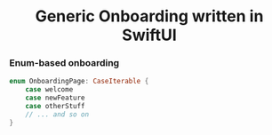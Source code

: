 <h1 align="center">
    Generic Onboarding written in SwiftUI
</h1>

### Enum-based onboarding

```swift
enum OnboardingPage: CaseIterable {
    case welcome
    case newFeature
    case otherStuff
    // ... and so on
}
```